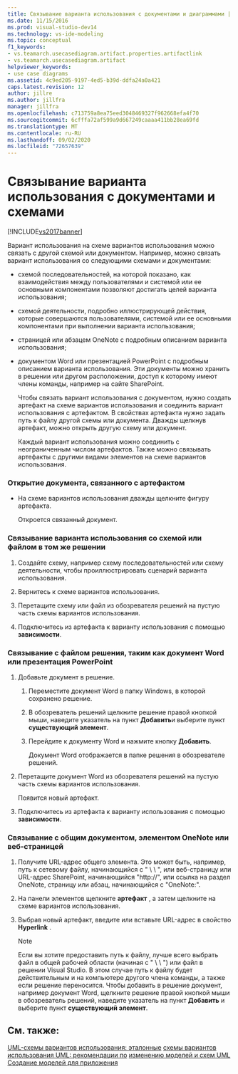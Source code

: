 ```yaml
---
title: Связывание варианта использования с документами и диаграммами | Документация Майкрософт
ms.date: 11/15/2016
ms.prod: visual-studio-dev14
ms.technology: vs-ide-modeling
ms.topic: conceptual
f1_keywords:
- vs.teamarch.usecasediagram.artifact.properties.artifactlink
- vs.teamarch.usecasediagram.artifact
helpviewer_keywords:
- use case diagrams
ms.assetid: 4c9ed205-9197-4ed5-b39d-ddfa24a0a421
caps.latest.revision: 12
author: jillre
ms.author: jillfra
manager: jillfra
ms.openlocfilehash: c713759a8ea75eed3048469327f962668efa4f70
ms.sourcegitcommit: 6cfffa72af599a9d667249caaaa411bb28ea69fd
ms.translationtype: MT
ms.contentlocale: ru-RU
ms.lasthandoff: 09/02/2020
ms.locfileid: "72657639"
---
```

# <a name="link-a-use-case-to-documents-and-diagrams"></a>Связывание варианта использования с документами и схемами
[!INCLUDE[vs2017banner](../includes/vs2017banner.md)]

Вариант использования на схеме вариантов использования можно связать с другой схемой или документом. Например, можно связать вариант использования со следующими схемами и документами:

- схемой последовательностей, на которой показано, как взаимодействия между пользователями и системой или ее основными компонентами позволяют достигать целей варианта использования;

- схемой деятельности, подробно иллюстрирующей действия, которые совершаются пользователями, системой или ее основными компонентами при выполнении варианта использования;

- страницей или абзацем OneNote с подробным описанием варианта использования;

- документом Word или презентацией PowerPoint с подробным описанием варианта использования. Эти документы можно хранить в решении или другом расположении, доступ к которому имеют члены команды, например на сайте SharePoint.

  Чтобы связать вариант использования с документом, нужно создать артефакт на схеме вариантов использования и соединить вариант использования с артефактом. В свойствах артефакта нужно задать путь к файлу другой схемы или документа. Дважды щелкнув артефакт, можно открыть другую схему или документ.

  Каждый вариант использования можно соединить с неограниченным числом артефактов. Также можно связывать артефакты с другими видами элементов на схеме вариантов использования.

### <a name="to-open-a-document-associated-with-an-artifact"></a>Открытие документа, связанного с артефактом

- На схеме вариантов использования дважды щелкните фигуру артефакта.

     Откроется связанный документ.

### <a name="to-link-a-use-case-to-a-diagram-or-file-in-the-same-solution"></a>Связывание варианта использования со схемой или файлом в том же решении

1. Создайте схему, например схему последовательностей или схему деятельности, чтобы проиллюстрировать сценарий варианта использования.

2. Вернитесь к схеме вариантов использования.

3. Перетащите схему или файл из обозревателя решений на пустую часть схемы вариантов использования.

4. Подключитесь из артефакта к варианту использования с помощью **зависимости**.

### <a name="to-link-to-a-solution-file-such-as-a-word-document-or-powerpoint-presentation"></a>Связывание с файлом решения, таким как документ Word или презентация PowerPoint

1. Добавьте документ в решение.

    1. Переместите документ Word в папку Windows, в которой сохранено решение.

    2. В обозреватель решений щелкните решение правой кнопкой мыши, наведите указатель на пункт **Добавить**и выберите пункт **существующий элемент**.

    3. Перейдите к документу Word и нажмите кнопку **Добавить**.

         Документ Word отображается в папке решения в обозревателе решений.

2. Перетащите документ Word из обозревателя решений на пустую часть схемы вариантов использования.

     Появится новый артефакт.

3. Подключитесь из артефакта к варианту использования с помощью **зависимости**.

### <a name="to-link-to-a-shared-document-onenote-element-or-web-page"></a>Связывание с общим документом, элементом OneNote или веб-страницей

1. Получите URL-адрес общего элемента. Это может быть, например, путь к сетевому файлу, начинающийся с " \\ \\ ", или веб-страницу или URL-адрес SharePoint, начинающийся "http://", или ссылка на раздел OneNote, страницу или абзац, начинающийся с "OneNote:".

2. На панели элементов щелкните **артефакт** , а затем щелкните на схеме вариантов использования.

3. Выбрав новый артефакт, введите или вставьте URL-адрес в свойство **Hyperlink** .

    > [!NOTE]
    > Если вы хотите предоставить путь к файлу, лучше всего выбрать файл в общей рабочей области (начиная с " \\ \\ ") или файл в решении Visual Studio. В этом случае путь к файлу будет действительным и на компьютере другого члена команды, а также если решение переносится. Чтобы добавить в решение документ, например документ Word, щелкните решение правой кнопкой мыши в обозреватель решений, наведите указатель на пункт **Добавить** и выберите пункт **существующий элемент**.

## <a name="see-also"></a>См. также:
 [UML-схемы вариантов использования: эталонные](../modeling/uml-use-case-diagrams-reference.md) [схемы вариантов использования UML: рекомендации по](../modeling/uml-use-case-diagrams-guidelines.md) [изменению моделей и схем UML](../modeling/edit-uml-models-and-diagrams.md) [Создание моделей для приложения](../modeling/create-models-for-your-app.md)
